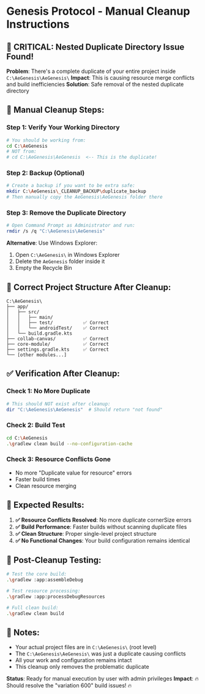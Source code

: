 # Genesis Protocol - Manual Cleanup Instructions

## 🚨 CRITICAL: Nested Duplicate Directory Issue Found!

**Problem**: There's a complete duplicate of your entire project inside `C:\AeGenesis\AeGenesis\`
**Impact**: This is causing resource merge conflicts and build inefficiencies
**Solution**: Safe removal of the nested duplicate directory

## 🔧 Manual Cleanup Steps:

### Step 1: Verify Your Working Directory
```bash
# You should be working from:
cd C:\AeGenesis
# NOT from:
# cd C:\AeGenesis\AeGenesis  <-- This is the duplicate!
```

### Step 2: Backup (Optional)
```bash
# Create a backup if you want to be extra safe:
mkdir C:\AeGenesis\_CLEANUP_BACKUP\duplicate_backup
# Then manually copy the AeGenesis\AeGenesis folder there
```

### Step 3: Remove the Duplicate Directory
```bash
# Open Command Prompt as Administrator and run:
rmdir /s /q "C:\AeGenesis\AeGenesis"
```

**Alternative**: Use Windows Explorer:
1. Open `C:\AeGenesis\` in Windows Explorer
2. Delete the `AeGenesis` folder inside it
3. Empty the Recycle Bin

## 📁 Correct Project Structure After Cleanup:
```
C:\AeGenesis\
├── app/
│   ├── src/
│   │   ├── main/
│   │   ├── test/           ✅ Correct
│   │   └── androidTest/    ✅ Correct
│   └── build.gradle.kts
├── collab-canvas/          ✅ Correct
├── core-module/            ✅ Correct
├── settings.gradle.kts     ✅ Correct
└── [other modules...]
```

## ✅ Verification After Cleanup:

### Check 1: No More Duplicate
```bash
# This should NOT exist after cleanup:
dir "C:\AeGenesis\AeGenesis"  # Should return "not found"
```

### Check 2: Build Test
```bash
cd C:\AeGenesis
.\gradlew clean build --no-configuration-cache
```

### Check 3: Resource Conflicts Gone
- No more "Duplicate value for resource" errors
- Faster build times
- Clean resource merging

## 🎯 Expected Results:

1. **✅ Resource Conflicts Resolved**: No more duplicate cornerSize errors
2. **✅ Build Performance**: Faster builds without scanning duplicate files  
3. **✅ Clean Structure**: Proper single-level project structure
4. **✅ No Functional Changes**: Your build configuration remains identical

## 🚀 Post-Cleanup Testing:

```bash
# Test the core build:
.\gradlew :app:assembleDebug

# Test resource processing:
.\gradlew :app:processDebugResources

# Full clean build:
.\gradlew clean build
```

## 📝 Notes:
- Your actual project files are in `C:\AeGenesis\` (root level)
- The `C:\AeGenesis\AeGenesis\` was just a duplicate causing conflicts
- All your work and configuration remains intact
- This cleanup only removes the problematic duplicate

**Status**: Ready for manual execution by user with admin privileges
**Impact**: 🔥 Should resolve the "variation 600" build issues! 🔥
